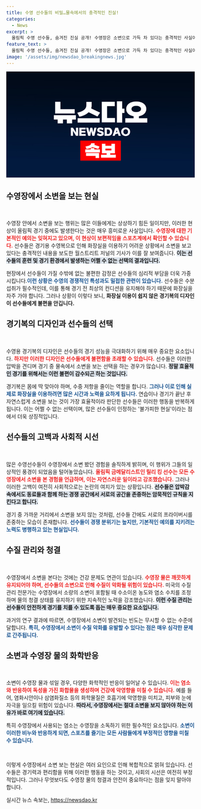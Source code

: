 ```yaml
---
title: 수영 선수들의 비밀…물속에서의 충격적인 진실!
categories:
  - News
excerpt: >
  올림픽 수영 선수들, 숨겨진 진실 공개! 수영장은 소변으로 가득 차 있다는 충격적인 사실이 밝혀졌다. 고압축의 경기용 수영복 때문에 선수들은 화장실 대신 물속에서 실례를 한다고 고백하며, 수영장이 가장 지저분한 비밀의 장소라는 논란이 일고 있다.
feature_text: >
  올림픽 수영 선수들, 숨겨진 진실 공개! 수영장은 소변으로 가득 차 있다는 충격적인 사실이 밝혀졌다. 고압축의 경기용 수영복 때문에 선수들은 화장실 대신 물속에서 실례를 한다고 고백하며, 수영장이 가장 지저분한 비밀의 장소라는 논란이 일고 있다.
image: '/assets/img/newsdao_breakingnews.jpg'
---
```


<p><img src="/assets/img/newsdao_breakingnews.jpg" alt="firstkoreanews 속보" /></p>

<h2 data-ke-size="size26">수영장에서 소변을 보는 현실</h2>

<p data-ke-size="size16">&nbsp;</p>

<p>수영장 안에서 소변을 보는 행위는 많은 이들에게는 상상하기 힘든 일이지만, 이러한 현상이 올림픽 경기 중에도 발생한다는 것은 매우 흥미로운 사실입니다. <b><span style="color: #ee2323;">수영장에 대한 기본적인 예의는 잊혀지고 있으며, 이 현상이 보편적임을 스포츠계에서 확인할 수 있습니다.</span></b> 선수들은 경기용 수영복으로 인해 화장실을 이용하기 어려운 상황에서 소변을 보고 있다는 충격적인 내용을 보도한 월스트리트 저널의 기사가 이를 잘 보여줍니다. <b><span style="background-color: #21538527;">이는 선수들의 훈련 및 경기 환경에서 발생하는 어쩔 수 없는 선택의 결과입니다.</span></b> </p>

<p>현장에서 선수들이 가질 수밖에 없는 불편한 감정은 선수들의 심리적 부담을 더욱 가중시킵니다.<b><span style="color: #1a5490;">이런 상황은 수영의 경쟁적인 특성과도 밀접한 관련이 있습니다.</span></b> 선수들은 수분 섭취가 필수적인데, 이를 통해 경기 전 최상의 컨디션을 유지해야 하기 때문에 화장실을 자주 가야 합니다. 그러나 상황이 이렇다 보니, <b>화장실 이용이 쉽지 않은 경기복의 디자인이 선수들에게 불편을 안깁니다.</b></p>

<h2 data-ke-size="size26">경기복의 디자인과 선수들의 선택</h2>

<p data-ke-size="size16">&nbsp;</p>

<p>수영용 경기복의 디자인은 선수들의 경기 성능을 극대화하기 위해 매우 중요한 요소입니다. <b><span style="color: #ee2323;">하지만 이러한 디자인은 선수들에게 불편함을 초래할 수 있습니다.</span></b> 선수들은 이러한 압박을 견디며 경기 중 물속에서 소변을 보는 선택을 하는 경우가 많습니다. <b><span style="background-color: #21538527;">정말 효율적인 경기를 위해서는 이런 불편이 감수되곤 하는 것입니다.</span></b> </p>

<p>경기복은 몸에 딱 맞아야 하며, 수중 저항을 줄이는 역할을 합니다. <b><span style="color: #1a5490;">그러나 이로 인해 실제로 화장실을 이용하려면 많은 시간과 노력을 요하게 됩니다.</span></b> 연습이나 경기가 끝난 후 자연스럽게 소변을 보는 것이 가장 효율적이라 판단한 선수들은 이러한 행동을 반복하게 됩니다. 이는 어쩔 수 없는 선택이며, 많은 선수들이 인정하는 '불가피한 현실'이라는 점에서 더욱 상징적입니다.</p>

<h2 data-ke-size="size26">선수들의 고백과 사회적 시선</h2>

<p data-ke-size="size16">&nbsp;</p>

<p>많은 수영선수들이 수영장에서 소변 봤던 경험을 솔직하게 밝히며, 이 행위가 그들의 일상적인 풍경이 되었음을 털어놓았습니다. <b><span style="color: #ee2323;">올림픽 금메달리스트인 릴리 킹 선수는 모든 수영장에서 소변을 본 경험을 언급하며, 이는 자연스러운 일이라고 강조했습니다.</span></b> 그러나 이러한 고백이 여전히 사회적으로는 논란의 여지가 있는 상황입니다. <b><span style="background-color: #21538527;">선수들은 압박감 속에서도 동료들과 함께 하는 경쟁 공간에서 서로의 공간을 존중하는 암묵적인 규칙을 지킨다고 합니다.</span></b></p>

<p>경기 중 가까운 거리에서 소변을 보지 않는 것처럼, 선수들 간에도 서로의 프라이버시를 존중하는 모습이 존재합니다. <b><span style="color: #1a5490;">선수들이 경쟁 분위기는 높지만, 기본적인 예의를 지키려는 노력도 병행하고 있는 현실입니다.</span></b> </p>

<h2 data-ke-size="size26">수질 관리와 청결</h2>

<p data-ke-size="size16">&nbsp;</p>

<p>수영장에서 소변을 본다는 것에는 건강 문제도 연관이 있습니다. <b><span style="color: #ee2323;">수영장 물은 깨끗하게 유지되어야 하며, 선수들의 소변으로 인해 수질이 악화될 위험이 있습니다.</span></b> 미국의 수질 관리 전문가는 수영장에서 소량의 소변이 포함될 때 수소이온 농도와 염소 수치를 조정하며 물의 청결 상태를 유지하기 위한 지속적인 노력을 강조했습니다. <b><span style="background-color: #21538527;">이런 수질 관리는 선수들이 안전하게 경기를 치를 수 있도록 돕는 매우 중요한 요소입니다.</span></b></p>

<p>과거의 연구 결과에 따르면, 수영장에서 소변이 발견되는 빈도는 무시할 수 없는 수준에 달합니다. <b><span style="color: #1a5490;">특히, 수영장에서 소변이 수질 악화를 유발할 수 있다는 점은 매우 심각한 문제로 간주됩니다.</span></b> </p>

<h2 data-ke-size="size26">소변과 수영장 물의 화학반응</h2>

<p data-ke-size="size16">&nbsp;</p>

<p>소변이 수영장 물과 섞일 경우, 다양한 화학적인 반응이 일어날 수 있습니다. <b><span style="color: #ee2323;">이는 염소와 반응하여 독성을 가진 화합물을 생성하며 건강에 악영향을 미칠 수 있습니다.</span></b> 예를 들어, 염화시안이나 삼염화질소 등의 화학물질은 호흡기에 악영향을 미치고, 피부와 눈에 자극을 일으킬 위험이 있습니다. <b><span style="background-color: #21538527;">따라서, 수영장에서는 절대 소변을 보지 않아야 하는 이유가 바로 여기에 있습니다.</span></b> </p>

<p>특히 수영장에서 사용되는 염소는 수영장을 소독하기 위한 필수적인 요소입니다. <b><span style="color: #1a5490;">소변이 이러한 비누와 반응하게 되면, 스포츠를 즐기는 모든 사람들에게 부정적인 영향을 미칠 수 있습니다.</span></b></p>

<p data-ke-size="size16">&nbsp;</p>

<p>이렇게 수영장에서 소변 보는 현실은 여러 요인으로 인해 복합적으로 얽혀 있습니다. 선수들은 경기력과 편리함을 위해 이러한 행동을 하는 것이고, 사회의 시선은 여전히 부정적입니다. 그러나 무엇보다도 수영장 물의 청결과 안전이 중요하다는 점을 잊지 말아야 합니다.</p>
실시간 뉴스 속보는, <a href="https://newsdao.kr" rel="dofollow">https://newsdao.kr</a>


